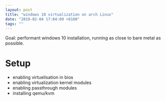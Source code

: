 ```yaml
---
layout: post
title: "windows 10 virtualization on arch Linux"
date: "2019-02-04 17:04:09 +0100"
tags: ""
---
```


Goal: performant windows 10 installation, running as close to bare metal
as possible.


# Setup

- enabling virtuelisation in bios
- enabling virtualization kernel modules
- enabling passthrough modules
- installing qemu/kvm

